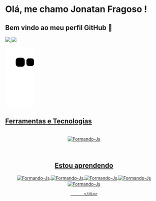 # Olá, me chamo Jonatan Fragoso ! 
## Bem vindo ao meu perfil GitHub 👋

<!--
**johnbom1/johnbom1** is a ✨ _special_ ✨ repository because its `README.md` (this file) appears on your GitHub profile.

Here are some ideas to get you started:

- 🔭 Atualmente sou estudante de Sitemas de Informação (UFAC).
- 🌱 Atualmente estou aprendendo Angular e Java com Springboot para Back-end.
- 👯 Estou procurando colaborar em projetos de aplicações full stack.
- 🤔 Estou procurando ajuda com Java.
- 📫 Como entrar em contato comigo: jonatanfragoso@gmail.com
- ⚡ Curiosidade: Facinado por jogos online!
-->

<div>
<a href="https://github.com/johnbom1">
<img height="180em" src="https://github-readme-stats.vercel.app/api/top-langs/?username=johnbom1&layout=compact&langs_count=7&theme=dracula"/>
<img height="180em" src="https://github-readme-stats.vercel.app/api?username=johnbom1&show_icons=true&theme=dracula&include_all_commits=true&count_private=true"/>
</div>
          
![snake gif](https://github.com/Formandodev/Formandodev/blob/output/github-contribution-grid-snake.svg)

         
## Ferramentas e Tecnologias
<div align="center">
<div style="display: inline_block"><br>
          

<img align="center" alt="Formando-Js" height="30" width="40"  src="https://cdn.jsdelivr.net/gh/devicons/devicon/icons/github/github-original.svg" />
          
 </div>
 </div>
</br>
          

<div align="center">
<div style="display: inline_block"><br>

## Estou aprendendo

<img align="center" alt="Formando-Js" height="30" width="40"  src="https://cdn.jsdelivr.net/gh/devicons/devicon/icons/html5/html5-original.svg" />

<img align="center" alt="Formando-Js" height="30" width="40"  src="https://cdn.jsdelivr.net/gh/devicons/devicon/icons/angularjs/angularjs-original.svg" />

<img align="center" alt="Formando-Js" height="30" width="40"  src="https://cdn.jsdelivr.net/gh/devicons/devicon/icons/css3/css3-original.svg" />

<img align="center" alt="Formando-Js" height="30" width="40"  src="https://cdn.jsdelivr.net/gh/devicons/devicon/icons/java/java-original-wordmark.svg" />

<img align="center" alt="Formando-Js" height="30" width="40"  src="https://cdn.jsdelivr.net/gh/devicons/devicon/icons/spring/spring-original.svg" />
       
          
          </div>
 </div>
</br>


          
